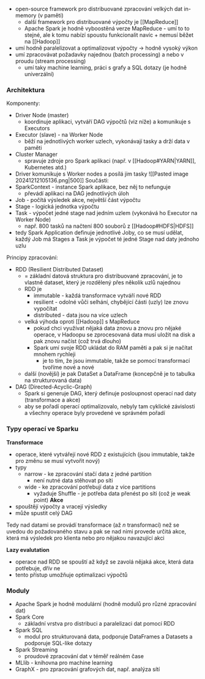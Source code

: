 - open-source framework pro distribuované zpracování velkých dat in-memory (v paměti)
	- další framework pro distribuované výpočty je [[MapReduce]]
	- Apache Spark je hodně vyboostěná verze MapReduce - umí to to stejné, ale k tomu nabízí spoustu funkcionalit navíc + nemusí běžet na [[Hadoop]]
- umí hodně paralelizovat a optimalizovat výpočty -> hodně vysoký výkon
- umí zpracovávat požadavky najednou (batch processing) a nebo v proudu (stream processing)
	- umí taky machine learning, práci s grafy a SQL dotazy (je hodně univerzální)
### Architektura
Komponenty:
- Driver Node (master)
	- koordinuje aplikaci, vytváří DAG výpočtů (viz níže) a komunikuje s Executors
- Executor (slave) - na Worker Node
	- běží na jednotlivých worker uzlech, vykonávají tasky a drží data v paměti
- Cluster Manager
	- spravuje zdroje pro Spark aplikaci (např. v [[Hadoop#YARN|YARN]], Kubernetes atd.)
- Driver komunikuje s Worker nodes a posílá jim tasky
![[Pasted image 20241212105136.png|500]]
Součásti:
- SparkContext - instance Spark aplikace, bez něj to nefunguje
	- převádí aplikaci na DAG jednotlivých úloh
- Job - počítá výsledek akce, největší část výpočtu
- Stage - logická jednotka výpočtu
- Task - výpočet jedné stage nad jedním uzlem (vykonává ho Executor na Worker Node)
	- např. 800 tasků na načtení 800 souborů z [[Hadoop#HDFS|HDFS]]
- tedy Spark Application definuje jednotlivé Joby, co se musí udělat, každý Job má Stages a Task je výpočet té jedné Stage nad daty jednoho uzlu


Principy zpracování:
- RDD (Resilient Distributed Dataset)
	- = základní datová struktura pro distribuované zpracování, je to vlastně dataset, který je rozdělený přes několik uzlů najednou
	- RDD je
		- immutable - každá transformace vytváří nové RDD
		- resilient - odolné vůči selhání, chybějící části (uzly) lze znovu vypočítat
		- distributed - data jsou na více uzlech
	- velká výhoda oproti [[Hadoop]] s MapReduce
		- pokud chci využívat nějaká data znovu a znovu pro nějaké operace, v Hadoopu se zprocesovaná data musí uložit na disk a pak znovu načíst (což trvá dlouho)
		- Spark umí svoje RDD ukládat do RAM paměti a pak si je načítat mnohem rychleji
			- je to tím, že jsou immutable, takže se pomocí transformací tvoříme nové a nové
	- další (novější) je pak DataSet a DataFrame (koncepčně je to tabulka na strukturovaná data)
- DAG (Directed-Acyclic-Graph)
	- Spark si generuje DAG, který definuje posloupnost operací nad daty (transformace a akce)
	- aby se pořadí operací optimalizovalo, nebyly tam cyklické závislosti a všechny operace byly provedené ve správném pořadí
### Typy operací ve Sparku
**Transformace**
- operace, které vytvářejí nové RDD z existujících (jsou immutable, takže pro změnu se musí vytvořit nový)
- typy
	- narrow - ke zpracování stačí data z jedné partition
		- není nutné data stěhovat po síti
	- wide - ke zpracování potřebují data z více partitions
		- vyžaduje Shuffle - je potřeba data přenést po síti (což je weak point)
**Akce**
- spouštějí výpočty a vracejí výsledky
- může spustit celý DAG

Tedy nad datami se provádí transformace (až $n$ transformací) než se uvedou do požadovaného stavu a pak se nad nimi provede určitá akce, která má výsledek pro klienta nebo pro nějakou navazující akci

**Lazy evalutation**
- operace nad RDD se spouští až když se zavolá nějaká akce, která data potřebuje, dřív ne
- tento přístup umožňuje optimalizaci výpočtů
### Moduly
- Apache Spark je hodně modulární (hodně modulů pro různé zpracování dat)
- Spark Core
	- základní vrstva pro distribuci a paralelizaci dat pomocí RDD
- Spark SQL
	- modul pro strukturovaná data, podporuje DataFrames a Datasets a podporuje SQL-like dotazy
- Spark Streaming 
	- proudové zpracování dat v téměř reálném čase
- MLlib - knihovna pro machine learning
- GraphX - pro zpracování grafových dat, např. analýza sítí
